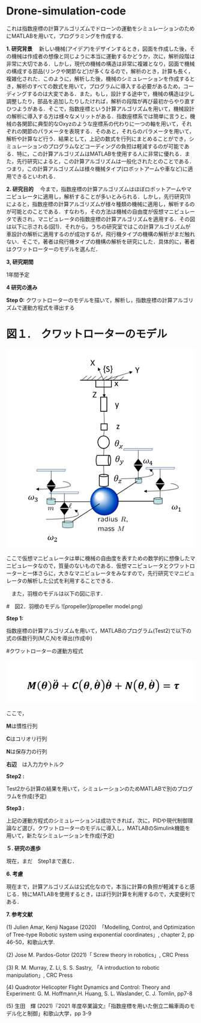 # Drone-simulation-code
これは指数座標の計算アルゴリズムでドローンの運動をシミュレーションのためにMATLABを用いて，プログラミングを作成する.


**1. 研究背景**
　新しい機械(アイデア)をデザインするとき，図面を作成した後，その機械は作成者の想像と同じように本当に運動するかどうか，次に，解析段階は非常に大切である．しかし，現代の機械の構造は非常に複雑となり，図面で機械の構成する部品(リンクや関節など)が多くなるので，解析のとき，計算も長く，複雑化された．このように，解析した後，機械のシミュレーションを作成するとき，解析のすべての数式を用いて，プログラムに導入する必要があるため，コーディングするのは大変である．また，もし，設計する途中で，機械の構造は少し調整したり，部品を追加したりしたければ，解析の段階が再び最初からやり直すひつようがある．そこで，指数座標という計算アルゴリズムを用いて，機械設計の解析に導入する方は様々なメリットがある．指数座標系では簡単に言うと，機械の各関節に典型的なOxyzのような座標系の代わりに一つの軸を用いて，それぞれの関節のパラメータを表現する．そのあと，それらのパラメータを用いて，解析や計算など行う．結果として，上記の数式を行列にまとめることができ，シミュレーションのプログラムなどコーディングの負担は軽減するのが可能である．特に，この計算アルゴリズムはMATLABを使用する人に非常に優れる．また，先行研究によると，この計算アルゴリズムは一般化されたとのことである．つまり，この計算アルゴリズムは様々機械タイプ(ロボットアームや車など)に適用できるといわれる．

**2. 研究目的**
　今まで，指数座標の計算アルゴリズムはほぼロボットアームやマニピュレータに適用し，解析することが多いとみられる．しかし，先行研究(1)によると，指数座標の計算アルゴリズムが様々種類の機械に適用し，解析するのが可能とのことである．すなわち，その方法は機械の自由度が仮想マニピュレータで表され，マニピュレータの指数座標の計算アルゴリズムを適用する．その図は以下に示される(図1)．それから，うちの研究室ではこの計算アルゴリズムが車設計の解析に適用するのが成功するが，飛行機タイプの機構の解析がまだ触れない．そこで，著者は飛行機タイプの機構の解析を研究にした．具体的に，著者はクワットローターのモデルを選んだ．



**3, 研究期間**
  
  1年間予定


**4 研究の進み**

**Step 0:**
クワットローターのモデルを描いて，解析し，指数座標の計算アルゴリズムで運動方程式を導出する
# 図１.　クワットローターのモデル

![drone model](model8.png)

ここで仮想マニピュレータは単に機械の自由度を表すための数学的に想像したマニピュレータなので，質量のないものである．仮想マニピュレータとクワットローターと一体さらに，大きなマニピュレータをみなすので，先行研究でマニピュレータの解析した公式を利用することできる．

　また，羽根のモデルは以下の図に示す．
 
 #　図2．羽根のモデル
 ![propeller](propeller model.png)

**Step 1:**


指数座標の計算アルゴリズムを用いて，MATLABのプログラム(Test2)で以下の式の係数行列(M,C,N)を導出(作成中)

#クワットローターの運動方程式


![drone equation](motion_equation.png)


ここで，


**M**は慣性行列


**C**はコリオリ行列


**N**は保存力の行列


**右辺**　は入力力やトルク


**Step2 :**

Test2から計算の結果を用いて，シミュレーションのためMATLABで別のプログラムを作成(予定)


**Step3 :**


上記の運動方程式のシミュレーションは成功できれば，次に，PIDや現代制御理論など選び，クワットローターのモデルに導入し，MATLABのSimulink機能を用いて，新たなシミュレーションを作成(予定)

**５. 研究の進歩**

現在，まだ　Step1まで進む．

**6. 考慮**

現在まで，計算アルゴリズムは公式化なので，本当に計算の負担が軽減すると感じる．特にMATLABを使用するとき，ほぼ行列計算を利用するので，大変便利である．

**7. 参考文献**

(1) Julien Amar, Kenji Nagase (2020)　「Modelling, Control, and Optimization of Tree-type Robotic system using exponential coordinates」, chapter 2, pp 46-50，和歌山大学.

(2) Jose M. Pardos-Gotor (2021)「 Screw theory in robotics」, CRC Press

̣(3) R. M. Murray, Z. Li, S. S. Sastry, 「A introduction to robotic manipulation」, CRC Press

̣(4)  Quadrotor Helicopter Flight Dynamics and Control: Theory and Experiment: G. M. Hoffmann,H. Huang, S. L. Waslander, C. J. Tomlin, pp7-8

(5) 生田　輝 (2021)『2021 年度卒業論文』「指数座標を用いた倒立二輪車両のモデル化と制御」和歌山大学，pp 3-9
 
